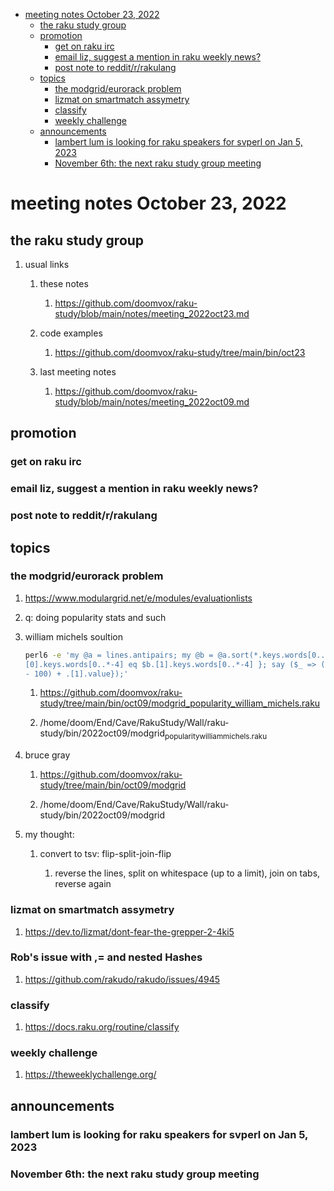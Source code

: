 - [meeting notes October 23, 2022](#org2f77083)
  - [the raku study group](#orgcebfecf)
  - [promotion](#orga77a049)
    - [get on raku irc](#org9a51fdf)
    - [email liz, suggest a mention in raku weekly news?](#org3c5af26)
    - [post note to reddit/r/rakulang](#orgd647f48)
  - [topics](#org8d21ffc)
    - [the modgrid/eurorack problem](#org3a30e77)
    - [lizmat on smartmatch assymetry](#org7d4d3be)
    - [classify](#org00d6c79)
    - [weekly challenge](#org31ee532)
  - [announcements](#org626f31b)
    - [lambert lum is looking for raku speakers for svperl on Jan 5, 2023](#org268053a)
    - [November 6th: the next raku study group meeting](#orgad70dde)


<a id="org2f77083"></a>

# meeting notes October 23, 2022


<a id="orgcebfecf"></a>

## the raku study group

1.  usual links

    1.  these notes
    
        1.  <https://github.com/doomvox/raku-study/blob/main/notes/meeting_2022oct23.md>
    
    2.  code examples
    
        1.  <https://github.com/doomvox/raku-study/tree/main/bin/oct23>
    
    3.  last meeting notes
    
        1.  <https://github.com/doomvox/raku-study/blob/main/notes/meeting_2022oct09.md>


<a id="orga77a049"></a>

## promotion


<a id="org9a51fdf"></a>

### get on raku irc


<a id="org3c5af26"></a>

### email liz, suggest a mention in raku weekly news?


<a id="orgd647f48"></a>

### post note to reddit/r/rakulang


<a id="org8d21ffc"></a>

## topics


<a id="org3a30e77"></a>

### the modgrid/eurorack problem

1.  <https://www.modulargrid.net/e/modules/evaluationlists>

2.  q: doing popularity stats and such

3.  william michels soultion

    ```sh
    perl6 -e 'my @a = lines.antipairs; my @b = @a.sort(*.keys.words[0..*-3]).rotor(2 => -1); my @c; do for @b -> $b { @c.push($b) if $b.
    [0].keys.words[0..*-4] eq $b.[1].keys.words[0..*-4] }; say ($_ => (.[0].value - 100) + .[1].value).antipairs for @c.sort( { (.[0].value
    - 100) + .[1].value});'
    ```
    
    1.  <https://github.com/doomvox/raku-study/tree/main/bin/oct09/modgrid_popularity_william_michels.raku>
    
    2.  /home/doom/End/Cave/RakuStudy/Wall/raku-study/bin/2022oct09/modgrid<sub>popularity</sub><sub>william</sub><sub>michels.raku</sub>

4.  bruce gray

    1.  <https://github.com/doomvox/raku-study/tree/main/bin/oct09/modgrid>
    
    2.  /home/doom/End/Cave/RakuStudy/Wall/raku-study/bin/2022oct09/modgrid

5.  my thought:

    1.  convert to tsv: flip-split-join-flip
    
        1.  reverse the lines, split on whitespace (up to a limit), join on tabs, reverse again


<a id="org7d4d3be"></a>

### lizmat on smartmatch assymetry

1.  <https://dev.to/lizmat/dont-fear-the-grepper-2-4ki5>

### Rob's issue with ,= and nested Hashes

1. https://github.com/rakudo/rakudo/issues/4945


<a id="org00d6c79"></a>

### classify

1.  <https://docs.raku.org/routine/classify>


<a id="org31ee532"></a>

### weekly challenge

1.  <https://theweeklychallenge.org/>


<a id="org626f31b"></a>

## announcements


<a id="org268053a"></a>

### lambert lum is looking for raku speakers for svperl on Jan 5, 2023


<a id="orgad70dde"></a>

### November 6th: the next raku study group meeting
